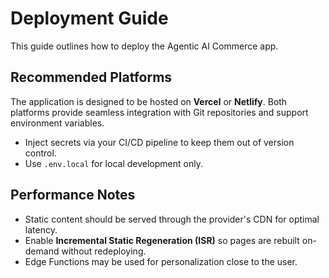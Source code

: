 # Deployment Guide

This guide outlines how to deploy the Agentic AI Commerce app.

## Recommended Platforms

The application is designed to be hosted on **Vercel** or **Netlify**. Both platforms provide seamless integration with Git repositories and support environment variables.

- Inject secrets via your CI/CD pipeline to keep them out of version control.
- Use `.env.local` for local development only.

## Performance Notes

- Static content should be served through the provider's CDN for optimal latency.
- Enable **Incremental Static Regeneration (ISR)** so pages are rebuilt on-demand without redeploying.
- Edge Functions may be used for personalization close to the user.

